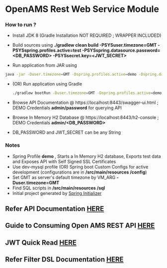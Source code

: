 # OpenAMS Rest Web Service Module


### How to run ?

 - Install JDK 8 (Gradle Installation NOT REQUIRED ; WRAPPER INCLUDED)

 - Build sources using **./gradlew clean build -PSYSuser.timezone=GMT -PSYSspring.profiles.active=test -PSYSspring.datasource.password=<DB_PASSWORD>  -PSYSsecret.key=<JWT_SECRET>**

 - Run application from JAR using
  ~~~ sh
  java -jar -Duser.timezone=GMT -Dspring.profiles.active=demo -Dspring.datasource.password=<DB_PASSWORD> -Dsecret.key=<JWT_SECRET> build/libs/openams-rest-api-0.0.1-SNAPSHOT.jar
  ~~~

 - (OR) Run application using Gradle
   ~~~ sh
   ./gradlew bootRun -Duser.timezone=GMT -Dspring.profiles.active=demo -Dspring.datasource.password=<DB_PASSWORD> -Dsecret.key=<JWT_SECRET>
   ~~~

 - Browse API Documentation @ https://localhost:8443/swagger-ui.html ; DEMO Credentials **admin/password** for querying API

 - Browse In Memory H2 Database @ https://localhost:8443/h2-console ; DEMO Credentials **admin/<DB_PASSWORD>**

 - DB_PASSWORD and JWT_SECRET can be any String




### Notes

 - Spring Profile **demo** , Starts a In Memory H2 database, Exports test data and Exposes API with Self Signed SSL Certificates
 - Use dev-mysql profile (OR) Spring boot Custom Configs for active development (configurations are in **/src/main/resources /config**)
 - Set GMT as server's default timezone by VM_ARG **-Duser.timezone=GMT**
 - Find SQL scripts in **/src/main/resources /sql**
 - Initial project generated by [Spring Initializer](https://start.spring.io)



## Refer API Documentation [HERE](https://ec2-52-53-48-48.us-west-1.compute.amazonaws.com:8443/swagger-ui.html)

## Guide to Consuming Open AMS REST API [HERE](./docs/consuming_services.md)

## JWT Quick Read [HERE](./docs/jwt.md)

## Refer Filter DSL Documentation [HERE](./docs/filter-dsl.md)

